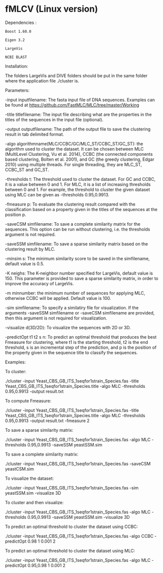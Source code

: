 # fMLCV (Linux version)


Dependencies :

    Boost 1.60.0

    Eigen 3.2

    LargeVis
    
    NCBI BLAST

Installation:

The folders LargeVis and DIVE folders should be put in the same folder where the application file ./cluster is.

Parameters:

-input inputfilename: The fasta input file of DNA sequences. Examples can be found at https://github.com/FastMLC/MLC/tree/master/Working

-title titlefilename: The input file describing what are the properties in the titles of the sequences in the input file (optional).

-output outputfilename: The path of the output file to save the clustering result in tab delimited format.

-algo algorithmname(MLC/CCBC/GC/MLC_ST/CCBC_ST/GC_ST): the algorithm used to cluster the dataset. It can be chosen between MLC (MultiLevel Clustering, Vu et al. 2014), CCBC (the connected components based clustering, Bolten et al. 2001), and GC (the greedy clustering, Edgar 2010) using multiple threads. For single threading, they are MLC_ST, CCBC_ST and GC_ST.

-thresholds t: The threshold used to cluster the dataset. For GC and CCBC, it is a value between 0 and 1. For MLC, it is a list of increasing thresholds between 0 and 1. For example, the threshold to cluster the given dataset using MLC can be given as -thresholds 0.95,0.9913.

-fmeasure p: To evaluate the clustering result compared with the classification based on a property given in the titles of the sequences at the position p.

-saveCSM simfilename: To save a complete similarity matrix for the sequences. This option can be run without clustering, i.e. the thresholds argument is not required.

-saveSSM simfilename: To save a sparse similarity matrix based on the clustering result by MLC.

-minsim s: The minimum similarity score to be saved in the simfilename, default value is 0.5.

-K neighs: The K-neighbor number specified for LargeVis, default value is 150. This parameter is provided to save a sparse similarity matrix, in order to improve the accuracy of LargeVis. 

-m minnumber: the minimum number of sequences for applying MLC, otherwise CCBC will be applied. Default value is 100.

-sim simfilename: To specify a similatiry file for visualization. If the arguments -saveSSM simfilename or -saveCSM simfilename are provided, then this argument is not required for visualization.

-visualize d(3D/2D): To visualize the sequences with 2D or 3D.

-predictOpt t1 t2 s n: To predict an optimal threshold that produces the best Fmeasure for clustering, where t1 is the starting threshold, t2 is the end threshold, s is an incremental step of the prediction, and p is the position of the property given in the sequence title to classify the sequences.

Examples:

To cluster:

./cluster -input Yeast_CBS_GB_ITS_1seqfor1strain_Species.fas -title Yeast_CBS_GB_ITS_1seqfor1strain_Species.title -algo MLC -thresholds 0.95,0.9913 -output result.txt

To compute Fmeasure:

./cluster -input Yeast_CBS_GB_ITS_1seqfor1strain_Species.fas -title Yeast_CBS_GB_ITS_1seqfor1strain_Species.title -algo MLC -thresholds 0.95,0.9913 -output result.txt -fmeasure 2

To save a sparse similarity matrix:

./cluster -input Yeast_CBS_GB_ITS_1seqfor1strain_Species.fas -algo MLC -thresholds 0.95,0.9913 -saveSSM yeastSSM.sim

To save a complete similarity matrix:

./cluster -input Yeast_CBS_GB_ITS_1seqfor1strain_Species.fas -saveCSM yeastCSM.sim

To visualize the dataset:

./cluster -input Yeast_CBS_GB_ITS_1seqfor1strain_Species.fas -sim yeastSSM.sim -visualize 3D

To cluster and then visualize:

./cluster -input Yeast_CBS_GB_ITS_1seqfor1strain_Species.fas -algo MLC -thresholds 0.95,0.9913 -saveSSM yeastSSM.sim -visualize 3D

To predict an optimal threshold to cluster the dataset using CCBC:

./cluster -input Yeast_CBS_GB_ITS_1seqfor1strain_Species.fas -algo CCBC -predictOpt 0.98 1 0.001 2

To predict an optimal threshold to cluster the dataset using MLC:

./cluster -input Yeast_CBS_GB_ITS_1seqfor1strain_Species.fas -algo MLC -predictOpt 0.95,0.98 1 0.001 2



